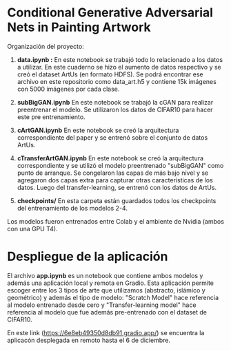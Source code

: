 # Conditional Generative Adversarial Nets in Painting Artwork

Organización del proyecto:

1. <strong>data.ipynb :</strong> En este notebook se trabajó todo lo relacionado a los datos a utilizar. En este cuaderno se hizo el aumento de datos respectivo y 
se creó el dataset ArtUs (en formato HDFS). Se podrá encontrar ese archivo en este repositorio como data_art.h5 y contiene 15k imágenes con 5000 imágenes
por cada clase.

2. <strong>subBigGAN.ipynb</strong> En este notebook se trabajó la cGAN para realizar preentrenar el modelo. Se utilizaron los datos de CIFAR10 para hacer este pre
entrenamiento.

3. <strong>cArtGAN.ipynb</strong> En este notebook se creó la arquitectura correspondiente del paper y se entrenó sobre el conjunto de datos ArtUs.

4. <strong>cTransferArtGAN.ipynb</strong> En este notebook se creó la arquitectura correspondiente y se utilizó el modelo preentrenado "subBigGAN" como punto de arranque.
Se congelaron las capas de más bajo nivel y se agregaron dos capas extra para capturar otras características de los datos. Luego del transfer-learning, se entrenó con los datos
de ArtUs.

5. <strong>checkpoints/</strong> En esta carpeta están guardados todos los checkpoints del entrenamiento de los modelos 2-4. 

Los modelos fueron entrenados entre Colab y el ambiente de Nvidia (ambos con una GPU T4). 

# Despliegue de la aplicación
El archivo <strong>app.ipynb</strong> es un notebook que contiene ambos modelos y además una aplicación local y remota en Gradio. Esta aplicación permite escoger entre los 3 tipos de arte que utilizamos (abstracto, islámico y geométrico) y además el tipo de modelo: "Scratch Model" hace referencia al modelo entrenado desde cero y "Transfer-learning model" hace referencia al modelo que fue además pre-entrenado con el dataset de CIFAR10.

En este link (https://6e8eb49350d8db91.gradio.app/) se encuentra la aplicacón desplegada en remoto hasta el 6 de diciembre.
